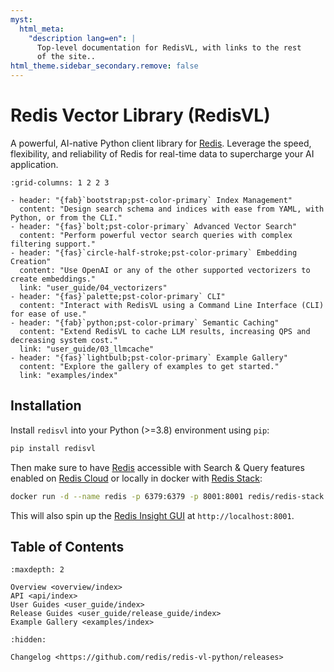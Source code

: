```yaml
---
myst:
  html_meta:
    "description lang=en": |
      Top-level documentation for RedisVL, with links to the rest
      of the site..
html_theme.sidebar_secondary.remove: false
---
```


# Redis Vector Library (RedisVL)

A powerful, AI-native Python client library for [Redis](https://redis.io). Leverage the speed, flexibility, and reliability of Redis for real-time data to supercharge your AI application.

```{gallery-grid}
:grid-columns: 1 2 2 3

- header: "{fab}`bootstrap;pst-color-primary` Index Management"
  content: "Design search schema and indices with ease from YAML, with Python, or from the CLI."
- header: "{fas}`bolt;pst-color-primary` Advanced Vector Search"
  content: "Perform powerful vector search queries with complex filtering support."
- header: "{fas}`circle-half-stroke;pst-color-primary` Embedding Creation"
  content: "Use OpenAI or any of the other supported vectorizers to create embeddings."
  link: "user_guide/04_vectorizers"
- header: "{fas}`palette;pst-color-primary` CLI"
  content: "Interact with RedisVL using a Command Line Interface (CLI) for ease of use."
- header: "{fab}`python;pst-color-primary` Semantic Caching"
  content: "Extend RedisVL to cache LLM results, increasing QPS and decreasing system cost."
  link: "user_guide/03_llmcache"
- header: "{fas}`lightbulb;pst-color-primary` Example Gallery"
  content: "Explore the gallery of examples to get started."
  link: "examples/index"
```

## Installation

Install `redisvl` into your Python (>=3.8) environment using `pip`:

```bash
pip install redisvl
```

Then make sure to have [Redis](https://redis.io) accessible with Search & Query features enabled on [Redis Cloud](https://redis.io/cloud) or locally in docker with [Redis Stack](https://redis.io/docs/getting-started/install-stack/docker/):

```bash
docker run -d --name redis -p 6379:6379 -p 8001:8001 redis/redis-stack:latest
```

This will also spin up the [Redis Insight GUI](https://redis.io/insight/) at `http://localhost:8001`.


## Table of Contents

```{toctree}
:maxdepth: 2

Overview <overview/index>
API <api/index>
User Guides <user_guide/index>
Release Guides <user_guide/release_guide/index>
Example Gallery <examples/index>
```

```{toctree}
:hidden:

Changelog <https://github.com/redis/redis-vl-python/releases>
```

